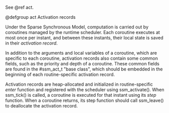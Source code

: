 See @ref act.

@defgroup act Activation records

Under the Sparse Synchronous Model, computation is carried out by coroutines managed by the runtime scheduler. Each coroutine executes at most once per instant, and between these instants, their local state is saved in their <em>activation record</em>.

In addition to the arguments and local variables of a coroutine, which are specific to each coroutine, activation records also contain some common fields, such as the priority and depth of a coroutine. These common fields are found in the #ssm_act_t "base class", which should be embedded in the beginning of each routine-specific activation record.

Activation records are heap-allocated and initialized in routine-specific <em>enter</em> function and registered with the scheduler using ssm_activate(). When ssm_tick() is called, a coroutine is executed for that instant using its <em>step</em> function. When a coroutine returns, its step function should call ssm_leave() to deallocate the activation record.
